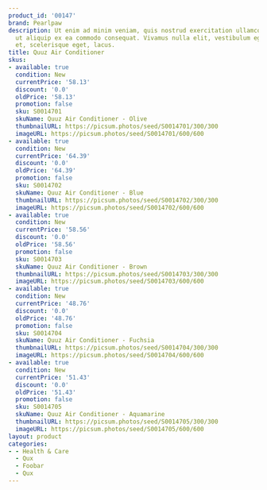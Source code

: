 ```yaml
---
product_id: '00147'
brand: Pearlpaw
description: Ut enim ad minim veniam, quis nostrud exercitation ullamco laboris nisi
  ut aliquip ex ea commodo consequat. Vivamus nulla elit, vestibulum eget, semper
  et, scelerisque eget, lacus.
title: Quuz Air Conditioner
skus:
- available: true
  condition: New
  currentPrice: '58.13'
  discount: '0.0'
  oldPrice: '58.13'
  promotion: false
  sku: S0014701
  skuName: Quuz Air Conditioner - Olive
  thumbnailURL: https://picsum.photos/seed/S0014701/300/300
  imageURL: https://picsum.photos/seed/S0014701/600/600
- available: true
  condition: New
  currentPrice: '64.39'
  discount: '0.0'
  oldPrice: '64.39'
  promotion: false
  sku: S0014702
  skuName: Quuz Air Conditioner - Blue
  thumbnailURL: https://picsum.photos/seed/S0014702/300/300
  imageURL: https://picsum.photos/seed/S0014702/600/600
- available: true
  condition: New
  currentPrice: '58.56'
  discount: '0.0'
  oldPrice: '58.56'
  promotion: false
  sku: S0014703
  skuName: Quuz Air Conditioner - Brown
  thumbnailURL: https://picsum.photos/seed/S0014703/300/300
  imageURL: https://picsum.photos/seed/S0014703/600/600
- available: true
  condition: New
  currentPrice: '48.76'
  discount: '0.0'
  oldPrice: '48.76'
  promotion: false
  sku: S0014704
  skuName: Quuz Air Conditioner - Fuchsia
  thumbnailURL: https://picsum.photos/seed/S0014704/300/300
  imageURL: https://picsum.photos/seed/S0014704/600/600
- available: true
  condition: New
  currentPrice: '51.43'
  discount: '0.0'
  oldPrice: '51.43'
  promotion: false
  sku: S0014705
  skuName: Quuz Air Conditioner - Aquamarine
  thumbnailURL: https://picsum.photos/seed/S0014705/300/300
  imageURL: https://picsum.photos/seed/S0014705/600/600
layout: product
categories:
- - Health & Care
  - Qux
  - Foobar
  - Qux
---
```

